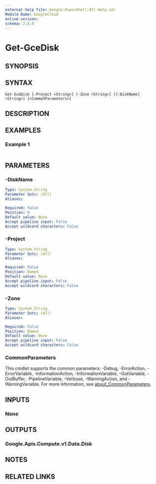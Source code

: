 ```yaml
---
external help file: Google.PowerShell.dll-Help.xml
Module Name: GoogleCloud
online version:
schema: 2.0.0
---
```


# Get-GceDisk

## SYNOPSIS


## SYNTAX

```
Get-GceDisk [-Project <String>] [-Zone <String>] [[-DiskName] <String>] [<CommonParameters>]
```

## DESCRIPTION


## EXAMPLES

### Example 1
```powershell

```



## PARAMETERS

### -DiskName


```yaml
Type: System.String
Parameter Sets: (All)
Aliases:

Required: False
Position: 0
Default value: None
Accept pipeline input: False
Accept wildcard characters: False
```

### -Project


```yaml
Type: System.String
Parameter Sets: (All)
Aliases:

Required: False
Position: Named
Default value: None
Accept pipeline input: False
Accept wildcard characters: False
```

### -Zone


```yaml
Type: System.String
Parameter Sets: (All)
Aliases:

Required: False
Position: Named
Default value: None
Accept pipeline input: False
Accept wildcard characters: False
```

### CommonParameters
This cmdlet supports the common parameters: -Debug, -ErrorAction, -ErrorVariable, -InformationAction, -InformationVariable, -OutVariable, -OutBuffer, -PipelineVariable, -Verbose, -WarningAction, and -WarningVariable. For more information, see [about_CommonParameters](http://go.microsoft.com/fwlink/?LinkID=113216).

## INPUTS

### None

## OUTPUTS

### Google.Apis.Compute.v1.Data.Disk

## NOTES

## RELATED LINKS
